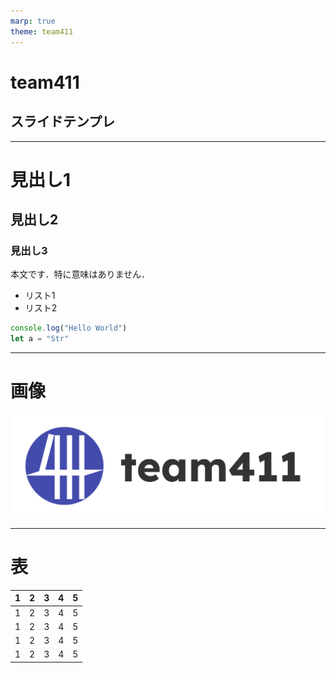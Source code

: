 ```yaml
---
marp: true
theme: team411
---
```

<!--
class: title
-->
# team411
## スライドテンプレ

---
<!--
class: slides
-->

# 見出し1
## 見出し2
### 見出し3

本文です．特に意味はありません．

- リスト1
- リスト2

```js
console.log("Hello World")
let a = "Str"
```
---
# 画像

![](./logo.png)


---

# 表


| 1 | 2 | 3 | 4 | 5 |
|---|---|---|---|---|
| 1 | 2 | 3 | 4 | 5 |
| 1 | 2 | 3 | 4 | 5 |
| 1 | 2 | 3 | 4 | 5 |
| 1 | 2 | 3 | 4 | 5 |